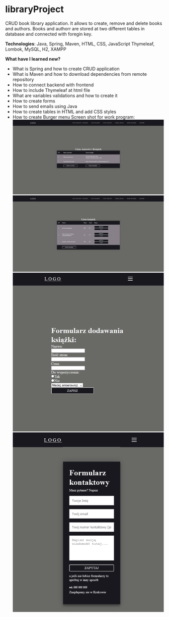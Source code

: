 # libraryProject

CRUD book library application. It allows to create, remove and delete books and authors. Books and authorr are stored at two different tables in database and connected with foregin key. 

**Technologies**: Java, Spring, Maven, HTML, CSS, JavaScript Thymeleaf, Lombok, MySQL, H2, XAMPP 

**What have I learned new?**
  * What is Spring and how to create CRUD application
  * What is Maven and how to download dependencies from remote repository
  * How to connect backend with frontend
  * How to include Thymeleaf at html file
  * What are variables validations and how to create it
  * How to create forms 
  * How to send emails using Java
  * How to create tables in HTML and add CSS styles
  * How to create Burger menu
  Screen shot for work program:
![ScreenShot1](./screenShots/authorsWithBooks.png)
![ScreenShot1](./screenShots/bookList.png)
![ScreenShot1](./screenShots/addNewBook.png)
![ScreenShot1](./screenShots/contactForm.png)
